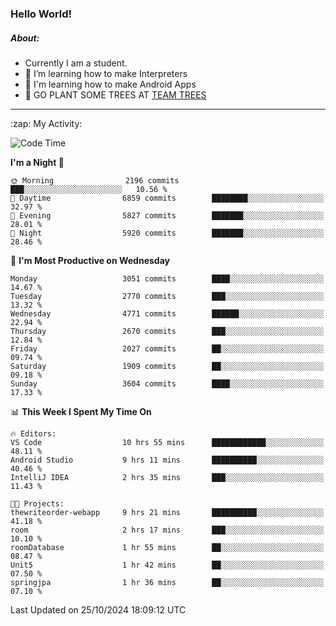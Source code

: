 ### Hello World!

##### About:
- Currently I am a student.
- 🌱 I’m learning how to make Interpreters
- 🌱 I'm learning how to make Android Apps
- 🌱 GO PLANT SOME TREES AT [TEAM TREES](https://teamtrees.org/)

---
  <summary>:zap: My Activity:</summary>
  
<!--START_SECTION:waka-->
![Code Time](http://img.shields.io/badge/Code%20Time-1%2C551%20hrs%2047%20mins-blue)

**I'm a Night 🦉** 

```text
🌞 Morning                2196 commits        ███░░░░░░░░░░░░░░░░░░░░░░   10.56 % 
🌆 Daytime                6859 commits        ████████░░░░░░░░░░░░░░░░░   32.97 % 
🌃 Evening                5827 commits        ███████░░░░░░░░░░░░░░░░░░   28.01 % 
🌙 Night                  5920 commits        ███████░░░░░░░░░░░░░░░░░░   28.46 % 
```
📅 **I'm Most Productive on Wednesday** 

```text
Monday                   3051 commits        ████░░░░░░░░░░░░░░░░░░░░░   14.67 % 
Tuesday                  2770 commits        ███░░░░░░░░░░░░░░░░░░░░░░   13.32 % 
Wednesday                4771 commits        ██████░░░░░░░░░░░░░░░░░░░   22.94 % 
Thursday                 2670 commits        ███░░░░░░░░░░░░░░░░░░░░░░   12.84 % 
Friday                   2027 commits        ██░░░░░░░░░░░░░░░░░░░░░░░   09.74 % 
Saturday                 1909 commits        ██░░░░░░░░░░░░░░░░░░░░░░░   09.18 % 
Sunday                   3604 commits        ████░░░░░░░░░░░░░░░░░░░░░   17.33 % 
```


📊 **This Week I Spent My Time On** 

```text
🔥 Editors: 
VS Code                  10 hrs 55 mins      ████████████░░░░░░░░░░░░░   48.11 % 
Android Studio           9 hrs 11 mins       ██████████░░░░░░░░░░░░░░░   40.46 % 
IntelliJ IDEA            2 hrs 35 mins       ███░░░░░░░░░░░░░░░░░░░░░░   11.43 % 

🐱‍💻 Projects: 
thewriteorder-webapp     9 hrs 21 mins       ██████████░░░░░░░░░░░░░░░   41.18 % 
room                     2 hrs 17 mins       ███░░░░░░░░░░░░░░░░░░░░░░   10.10 % 
roomDatabase             1 hr 55 mins        ██░░░░░░░░░░░░░░░░░░░░░░░   08.47 % 
Unit5                    1 hr 42 mins        ██░░░░░░░░░░░░░░░░░░░░░░░   07.50 % 
springjpa                1 hr 36 mins        ██░░░░░░░░░░░░░░░░░░░░░░░   07.10 % 
```


 Last Updated on 25/10/2024 18:09:12 UTC
<!--END_SECTION:waka-->

